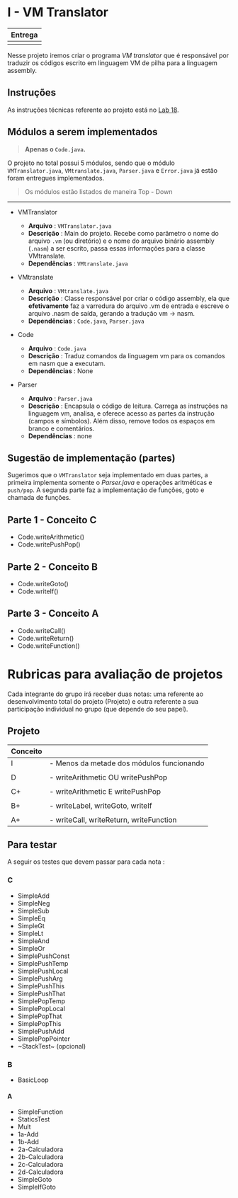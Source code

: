 # I - VM Translator

| Entrega      |
|--------------|
|              |

Nesse projeto iremos criar o programa *VM translator* que é responsável por traduzir os códigos escrito em linguagem VM de pilha para a linguagem assembly.

## Instruções 

As instruções técnicas referente ao projeto está no [Lab 18](/Z01.1/Labs/Lab18.1-VMtranslator.md/).

## Módulos a serem implementados

> **Apenas o `Code.java`.**

O projeto no total possui 5 módulos, sendo que o módulo `VMTranslator.java`, `VMtranslate.java`, `Parser.java`  e `Error.java` já estão foram entregues implementados.

> Os módulos estão listados de maneira Top - Down

---------------------------
 
- VMTranslator
    - **Arquivo**   : `VMTranslator.java`
    - **Descrição** : Main do projeto. Recebe como parâmetro o nome do arquivo `.vm` (ou diretório) e o nome do arquivo binário assembly (`.nasm`) a ser escrito, passa essas informações para a classe VMtranslate. 
    - **Dependências** : `VMtranslate.java`
    
- VMtranslate
    - **Arquivo**   : `VMtranslate.java`
    - **Descrição** : Classe responsável por criar o código assembly, ela que **efetivamente** faz a varredura do arquivo .vm de entrada e escreve o arquivo .nasm de saída, gerando a tradução vm -> nasm. 
    - **Dependências** : `Code.java`, `Parser.java`
    
- Code
    - **Arquivo**   : `Code.java`
    - **Descrição** :  Traduz comandos da linguagem vm para os comandos em nasm que a executam.
    - **Dependências** : None
  
- Parser
    - **Arquivo**   : `Parser.java`
    - **Descrição** : Encapsula o código de leitura. Carrega as instruções na linguagem vm, analisa, e oferece acesso as partes da instrução  (campos e símbolos). Além disso, remove todos os espaços em branco e comentários.
    - **Dependências** : none

## Sugestão de implementação (partes)

Sugerimos que o `VMTranslator` seja implementado em duas partes, a primeira implementa somente o *Parser.java* e operações aritméticas e `push/pop`. A segunda parte faz a implementação de funções, goto e chamada de funções.

## Parte 1 - Conceito C
   
- Code.writeArithmetic()
- Code.writePushPop()

## Parte 2 - Conceito B

- Code.writeGoto()
- Code.writeIf()

## Parte 3 - Conceito A

- Code.writeCall()
- Code.writeReturn()
- Code.writeFunction()

# Rubricas para avaliação de projetos

Cada integrante do grupo irá receber duas notas: uma referente ao desenvolvimento total do projeto (Projeto) e outra referente a sua participação individual no grupo (que depende do seu papel).

## Projeto

| Conceito |                                           |
|----------|-------------------------------------------|
| I        | - Menos da metade dos módulos funcionando |
|          |                                           |
| D        | - writeArithmetic OU writePushPop  |
|          |                                           |
| C+       | - writeArithmetic E writePushPop           |
|          |                                           |
| B+       | - writeLabel, writeGoto, writeIf          |
|          |                                           |
| A+       | - writeCall, writeReturn, writeFunction   |

## Para testar 

A seguir os testes que devem passar para cada nota :

### C

- SimpleAdd
- SimpleNeg
- SimpleSub
- SimpleEq 
- SimpleGt 
- SimpleLt 
- SimpleAnd
- SimpleOr 
- SimplePushConst
- SimplePushTemp 
- SimplePushLocal
- SimplePushArg 
- SimplePushThis
- SimplePushThat
- SimplePopTemp 
- SimplePopLocal
- SimplePopThat 
- SimplePopThis 
- SimplePushAdd 
- SimplePopPointer
- ~StackTest~ (opcional) 

### B

- BasicLoop 

#### A

- SimpleFunction
- StaticsTest
- Mult 
- 1a-Add
- 1b-Add
- 2a-Calculadora 
- 2b-Calculadora 
- 2c-Calculadora 
- 2d-Calculadora 
- SimpleGoto 
- SimpleIfGoto

<!--
### Formulários
 - [Scrum Master](https://forms.gle/tYabMR4cSaCDWRXAA)
 - [Desenvolvedores](https://forms.gle/jTrSaBegjKZZF6za6)
-->
